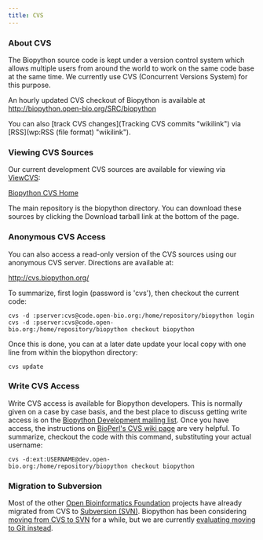```yaml
---
title: CVS
---
```


### About CVS

The Biopython source code is kept under a version control system which
allows multiple users from around the world to work on the same code
base at the same time. We currently use CVS (Concurrent Versions System)
for this purpose.

An hourly updated CVS checkout of Biopython is available at
<http://biopython.open-bio.org/SRC/biopython>

You can also [track CVS changes](Tracking CVS commits "wikilink") via
[RSS](wp:RSS (file format) "wikilink").

### Viewing CVS Sources

Our current development CVS sources are available for viewing via
[ViewCVS](http://viewcvs.sourceforge.net/):

[Biopython CVS
Home](http://cvs.biopython.org/cgi-bin/viewcvs/viewcvs.cgi/?cvsroot=biopython)

The main repository is the biopython directory. You can download these
sources by clicking the Download tarball link at the bottom of the page.

### Anonymous CVS Access

You can also access a read-only version of the CVS sources using our
anonymous CVS server. Directions are available at:

[<http://cvs.biopython.org/>](http://cvs.biopython.org/)

To summarize, first login (password is 'cvs'), then checkout the current
code:

`cvs -d :pserver:cvs@code.open-bio.org:/home/repository/biopython login`  
`cvs -d :pserver:cvs@code.open-bio.org:/home/repository/biopython checkout biopython`

Once this is done, you can at a later date update your local copy with
one line from within the biopython directory:

`cvs update`

### Write CVS Access

Write CVS access is available for Biopython developers. This is normally
given on a case by case basis, and the best place to discuss getting
write access is on the [Biopython Development mailing
list](mailto:biopython-dev@biopython.org). Once you have access, the
instructions on [BioPerl's CVS wiki
page](http://www.bioperl.org/wiki/Using_CVS) are very helpful. To
summarize, checkout the code with this command, substituting your actual
username:

`cvs -d:ext:USERNAME@dev.open-bio.org:/home/repository/biopython checkout biopython`

### Migration to Subversion

Most of the other [Open Bioinformatics Foundation](http://open-bio.org)
projects have already migrated from CVS to [Subversion
(SVN)](SVN "wikilink"). Biopython has been considering [moving from CVS
to SVN](Subversion_migration "wikilink") for a while, but we are
currently [evaluating moving to Git instead](GitMigration "wikilink").
